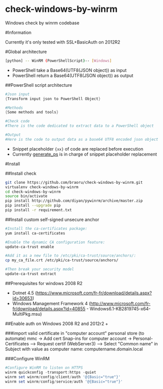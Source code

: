 # check-windows-by-winrm
Windows check by winrm codebase

#Information

Currently it's only tested with SSL+BasicAuth on 2012R2

#Global architecture

```Bash
[python] -- WinRM (PowerShellScript)-- [Windows]
```

* PowerShell take a Base64(UTF8(JSON object)) as input
* PowerShell return a Base64(UTF8(JSON object)) as output

##PowerShell script architecture

```PowerShell
#Json input
{Transform input json to PowerShell Object}

#Methods
{Some methods and tools}

#Check code
#There is the code dedicated to extract data to a PowerShell object

#Output
#Here is the code to output data as a base64 UTF8 encoded json object
```

* Snippet placeholder ```{xx}``` of code are replaced before execution
* Currently [generate_ps](https://github.com/braoru/check-windows-by-winrm/blob/master/winrm_checks.py#L66) is in charge of snippet placeholder replacement


#Install

##Install check

```Bash
git clone https://github.com/braoru/check-windows-by-winrm.git
virtualenv check-windows-by-winrm
cd check-windows-by-winrm
source bin/activate
pip install http://github.com/diyan/pywinrm/archive/master.zip
pip install --upgrade pip
pip install -r requirement.txt

```

##Install custom self-signed unsecure anchor

```Bash
#Install the ca-certificates package:
yum install ca-certificates

#Enable the dynamic CA configuration feature:
update-ca-trust enable

#Add it as a new file to /etc/pki/ca-trust/source/anchors/:
cp my_ca_file.crt /etc/pki/ca-trust/source/anchors/

#Then break your security model
update-ca-trust extract

```

##Prerequisites for windows 2008 R2
- Dotnet 4.5 (https://www.microsoft.com/fr-fr/download/details.aspx?id=30653)
- Windows Management Framework 4 (http://www.microsoft.com/fr-fr/download/details.aspx?id=40855 - Windows6.1-KB2819745-x64-MultiPkg.msu)

##Enable auth on Windows 2008 R2 and 2012r2 +

###import valid certificate in "computer account" personal store (to automate)
mmc -> Add cert Snap-ins for computer account -> Personal-Certificates --> Request certif (WebServer3) --> Select "Common name" in Subject with value as computer name: computername.domain.local

###Configure WinRM
```PowerShell
#Configure WinRM to listen on HTTPS
winrm quickconfig -transport:https -quiet
winrm set winrm/config/client/auth '@{Basic="true"}'
winrm set winrm/config/service/auth '@{Basic="true"}'

```

